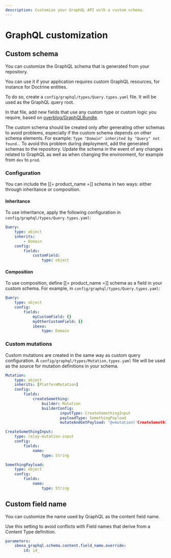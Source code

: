 ```yaml
---
description: Customize your GraphQL API with a custom schema.
---
```


# GraphQL customization

## Custom schema

You can customize the GraphQL schema that is generated from your repository.

You can use it if your application requires custom GraphQL resources, for instance for Doctrine entities.

To do so, create a `config/graphql/types/Query.types.yaml` file. It will be used as the GraphQL query root.

In that file, add new fields that use any custom type or custom logic you require, based
on [overblog/GraphQLBundle](https://github.com/overblog/GraphQLBundle).

The custom schema should be created only after generating other schemas to avoid problems, especially if the custom schema depends on other schema elements. For example:
`Type "Domain" inherited by "Query" not found.`.
To avoid this problem during deployment, add the generated schemas to the repository.
Update the schema in the event of any changes related to GraphQL as well as when changing the environment, for example from `dev` to `prod`.
### Configuration

You can include the [[= product_name =]] schema in two ways: either through inheritance or composition.

#### Inheritance

To use inheritance, apply the following configuration in `config/graphql/types/Query.types.yaml`:

``` yaml
Query:
    type: object
    inherits:
        - Domain
    config:
        fields:
            customField:
                type: object
```

#### Composition

To use composition, define [[= product_name =]] schema as a field in your custom schema.
For example, in `config/graphql/types/Query.types.yaml`:

``` yaml
Query:
    type: object
    config:
        fields:
            myCustomField: {}
            myOtherCustomField: {}
            ibexa:
                type: Domain
```

### Custom mutations

Custom mutations are created in the same way as custom query configuration.
A `config/graphql/types/Mutation.types.yaml` file will be used as the source for mutation definitions in your schema.

``` yaml
Mutation:
    type: object
    inherits: [PlatformMutation]
    config:
        fields:
            createSomething:
                builder: Mutation
                builderConfig:
                        inputType: CreateSomethingInput
                        payloadType: SomethingPayload
                        mutateAndGetPayload: '@=mutation('CreateSomething', [value])'

CreateSomethingInput:
    type: relay-mutation-input
    config:
        fields:
            name:
                type: String

SomethingPayload:
    type: object
    config:
        fields:
            name:
                type: String

```

## Custom field name

You can customize the name used by GraphQL as the content field name.

Use this setting to avoid conflicts with Field names that derive from a Content Type definition.

``` yaml
parameters:
    ibexa_graphql.schema.content.field_name.override:
        id: id_
```
